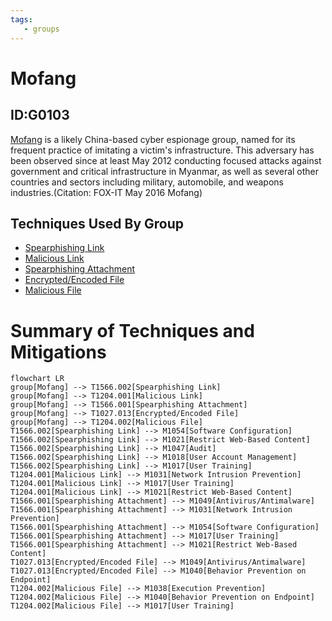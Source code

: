 ```yaml
---
tags:
   - groups
---
```

# Mofang
## ID:G0103
[Mofang](/mitre/groups/G0103) is a likely China-based cyber espionage group, named for its frequent practice of imitating a victim's infrastructure. This adversary has been observed since at least May 2012 conducting focused attacks against government and critical infrastructure in Myanmar, as well as several other countries and sectors including military, automobile, and weapons industries.(Citation: FOX-IT May 2016 Mofang)
## Techniques Used By Group
* [Spearphishing Link](techniques/T1566/002)
* [Malicious Link](techniques/T1204/001)
* [Spearphishing Attachment](techniques/T1566/001)
* [Encrypted/Encoded File](techniques/T1027/013)
* [Malicious File](techniques/T1204/002)

# Summary of Techniques and Mitigations
```mermaid
flowchart LR
group[Mofang] --> T1566.002[Spearphishing Link]
group[Mofang] --> T1204.001[Malicious Link]
group[Mofang] --> T1566.001[Spearphishing Attachment]
group[Mofang] --> T1027.013[Encrypted/Encoded File]
group[Mofang] --> T1204.002[Malicious File]
T1566.002[Spearphishing Link] --> M1054[Software Configuration]
T1566.002[Spearphishing Link] --> M1021[Restrict Web-Based Content]
T1566.002[Spearphishing Link] --> M1047[Audit]
T1566.002[Spearphishing Link] --> M1018[User Account Management]
T1566.002[Spearphishing Link] --> M1017[User Training]
T1204.001[Malicious Link] --> M1031[Network Intrusion Prevention]
T1204.001[Malicious Link] --> M1017[User Training]
T1204.001[Malicious Link] --> M1021[Restrict Web-Based Content]
T1566.001[Spearphishing Attachment] --> M1049[Antivirus/Antimalware]
T1566.001[Spearphishing Attachment] --> M1031[Network Intrusion Prevention]
T1566.001[Spearphishing Attachment] --> M1054[Software Configuration]
T1566.001[Spearphishing Attachment] --> M1017[User Training]
T1566.001[Spearphishing Attachment] --> M1021[Restrict Web-Based Content]
T1027.013[Encrypted/Encoded File] --> M1049[Antivirus/Antimalware]
T1027.013[Encrypted/Encoded File] --> M1040[Behavior Prevention on Endpoint]
T1204.002[Malicious File] --> M1038[Execution Prevention]
T1204.002[Malicious File] --> M1040[Behavior Prevention on Endpoint]
T1204.002[Malicious File] --> M1017[User Training]
```